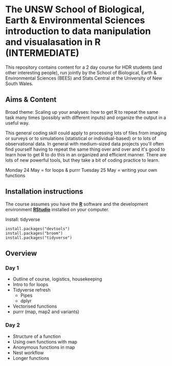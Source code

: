 # The UNSW School of Biological, Earth & Environmental Sciences introduction to data manipulation and visualasation in R (INTERMEDIATE)

This repository contains content for a 2 day course for HDR students (and other interesting people), run jointly by the School of Biological, Earth & Environmental Sciences (BEES) and Stats Central at the University of New South Wales. 

## Aims & Content

Broad theme: Scaling up your analyses: how to get R to repeat the same task many times (possibly with different inputs) and organize the output in a useful way.

This general coding skill could apply to processing lots of files from imaging or surveys or to simulations (statistical or individual-based) or to lots of observational data.  In general with medium-sized data projects you'll often find yourself having to repeat the same thing over and over and it's good to learn how to get R to do this in an organized and efficient manner.  There are lots of new powerful tools, but they take a bit of coding practice to learn.  


Monday 24 May = for loops & purrr
Tuesday 25 May = writing your own functions

## Installation instructions

The course assumes you have the **[R](https://cran.r-project.org/)** software and the development environment **[RStudio](https://www.rstudio.com/products/rstudio/download/#download)** installed on your computer.


Install: tidyverse

```
install.packages("devtools")
install.packages("broom")
install.packages("tidyverse")
```

## Overview

### Day 1
- Outline of course, logistics, housekeeping
- Intro to for loops
- Tidyverse refresh
  - Pipes
  - dplyr
- Vectorised functions
- purrr (map, map2 and variants)

### Day 2

- Structure of a function
- Using own functions with map
- Anonymous functions in map
- Nest workflow
- Longer functions



